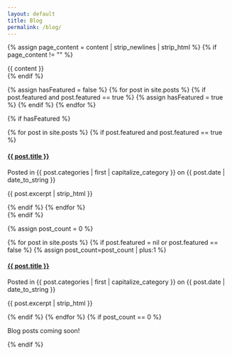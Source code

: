 ```yaml
---
layout: default
title: Blog
permalink: /blog/
---
```

{% assign page_content = content | strip_newlines | strip_html %}
{% if page_content != "" %}
<div class="categoryContent">
		{{ content }}
</div>
{% endif %}

{% assign hasFeatured = false %}
{% for post in site.posts %}
  {% if post.featured and post.featured == true %}
  	{% assign hasFeatured = true %}
  {% endif %}
{% endfor %}

{% if hasFeatured %}
<div class="featuredItems">
	{% for post in site.posts %}
	  {% if post.featured and post.featured == true %}
	  <div class="featuredItem">
	    <h4 class="postTitle"><a href="{{ BASE_PATH }}{{ post.url }}">{{ post.title }}</a></h4>
	    <span class="postDetails">Posted in {{ post.categories | first | capitalize_category }} on {{ post.date | date_to_string }}</span>
	    <p class="postExcerpt">{{ post.excerpt | strip_html }}</p>
	  </div>
	  {% endif %}
	{% endfor %}
</div>
{% endif %}

{% assign post_count = 0 %}
<div class="cetegoryItems">
{% for post in site.posts %}
  {% if post.featured = nil or post.featured == false %}
  {% assign post_count=post_count | plus:1 %} 
  <div class="categoryItem">
    <h4 class="postTitle"><a href="{{ BASE_PATH }}{{ post.url }}">{{ post.title }}</a></h4>
    <span class="postDetails">Posted in {{ post.categories | first | capitalize_category }} on {{ post.date | date_to_string }}</span>
    <p class="postExcerpt">{{ post.excerpt | strip_html }}</p>
  </div>
  {% endif %}
{% endfor %}
{% if post_count == 0 %}
<div class="noPosts">
	<p>Blog posts coming soon!</p>
</div>
{% endif %}
</div>